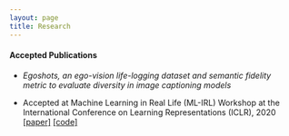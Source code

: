 ```yaml
---
layout: page
title: Research
---
```


#### Accepted Publications

* *Egoshots, an ego-vision life-logging dataset and semantic fidelity metric to evaluate diversity in image captioning models*
 - Accepted at Machine Learning in Real Life (ML-IRL) Workshop at the International Conference on Learning Representations  (ICLR), 2020
 [[paper]](https://arxiv.org/abs/2003.11743) [[code]](https://github.com/Pranav21091996/Semantic_Fidelity-and-Egoshots)
